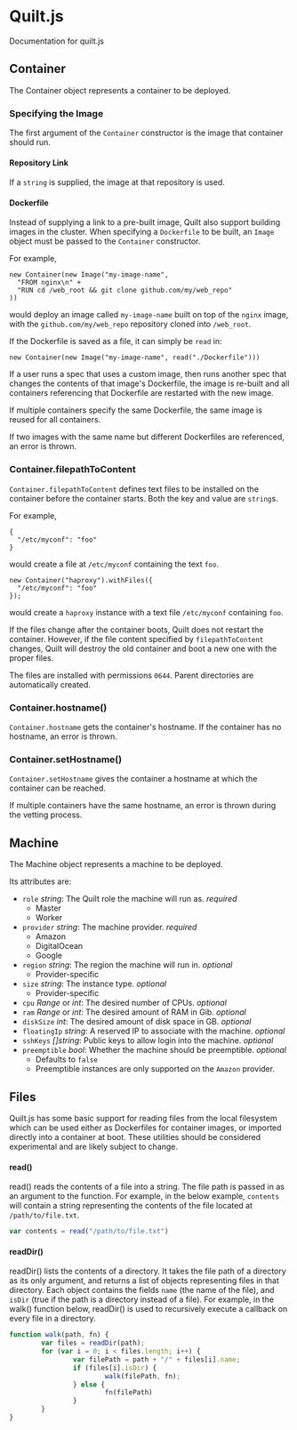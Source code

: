 # Quilt.js
Documentation for quilt.js

## Container
The Container object represents a container to be deployed.

### Specifying the Image
The first argument of the `Container` constructor is the image that container
should run.

#### Repository Link
If a `string` is supplied, the image at that repository is used.

#### Dockerfile
Instead of supplying a link to a pre-built image, Quilt also support building
images in the cluster. When specifying a `Dockerfile` to be built, an `Image`
object must be passed to the `Container` constructor.

For example,
```
new Container(new Image("my-image-name",
  "FROM nginx\n" +
  "RUN cd /web_root && git clone github.com/my/web_repo"
))
```
would deploy an image called `my-image-name` built on top of the `nginx` image,
with the `github.com/my/web_repo` repository cloned into `/web_root`.

If the Dockerfile is saved as a file, it can simply be `read` in:
```
new Container(new Image("my-image-name", read("./Dockerfile")))
```

If a user runs a spec that uses a custom image, then runs another spec that
changes the contents of that image's Dockerfile, the image is re-built and
all containers referencing that Dockerfile are restarted with the new image.

If multiple containers specify the same Dockerfile, the same image is reused for
all containers.

If two images with the same name but different Dockerfiles are referenced, an
error is thrown.

### Container.filepathToContent

`Container.filepathToContent` defines text files to be installed on the container
before the container starts. Both the key and value are `string`s.

For example,
```
{
  "/etc/myconf": "foo"
}
```
would create a file at `/etc/myconf` containing the text `foo`.

```
new Container("haproxy").withFiles({
  "/etc/myconf": "foo"
});
```
would create a `haproxy` instance with a text file `/etc/myconf` containing `foo`.

If the files change after the container boots, Quilt does not restart the container.
However, if the file content specified by `filepathToContent` changes, Quilt will
destroy the old container and boot a new one with the proper files.

The files are installed with permissions `0644`. Parent directories are
automatically created.

### Container.hostname()

`Container.hostname` gets the container's hostname. If the container has no
hostname, an error is thrown.

### Container.setHostname()

`Container.setHostname` gives the container a hostname at which the container
can be reached.

If multiple containers have the same hostname, an error is thrown during the
vetting process.

## Machine
The Machine object represents a machine to be deployed.

Its attributes are:
- `role` *string*: The Quilt role the machine will run as. *required*
    - Master
    - Worker
- `provider` *string*: The machine provider. *required*
    - Amazon
    - DigitalOcean
    - Google
- `region` *string*: The region the machine will run in. *optional*
    - Provider-specific
- `size` *string*: The instance type. *optional*
    - Provider-specific
- `cpu` *Range* or *int*: The desired number of CPUs. *optional*
- `ram` *Range* or *int*: The desired amount of RAM in Gib. *optional*
- `diskSize` *int*: The desired amount of disk space in GB. *optional*
- `floatingIp` *string*: A reserved IP to associate with the machine. *optional*
- `sshKeys` *[]string*: Public keys to allow login into the machine. *optional*
- `preemptible` *bool*: Whether the machine should be preemptible. *optional*
    - Defaults to `false`
    - Preemptible instances are only supported on the `Amazon` provider.

## Files

Quilt.js has some basic support for reading files from the local filesystem
which can be used either as Dockerfiles for container images, or imported
directly into a container at boot.  These utilities should be considered
experimental and are likely subject to change.

#### read()

read() reads the contents of a file into a string.  The file path is passed in
as an argument to the function. For example, in the below example, `contents`
will contain a string representing the contents of the file located at
`/path/to/file.txt`.
```javascript
var contents = read("/path/to/file.txt")
```
#### readDir()

readDir() lists the contents of a directory.  It takes the file path of a
directory as its only argument, and returns a list of objects representing
files in that directory.  Each object contains the fields `name` (the name of
the file), and `isDir` (true if the path is a directory instead of a file).
For example, in the walk() function below, readDir() is used to recursively
execute a callback on every file in a directory.

```javascript
function walk(path, fn) {
        var files = readDir(path);
        for (var i = 0; i < files.length; i++) {
                var filePath = path + "/" + files[i].name;
                if (files[i].isDir) {
                        walk(filePath, fn);
                } else {
                        fn(filePath)
                }
        }
}
```
